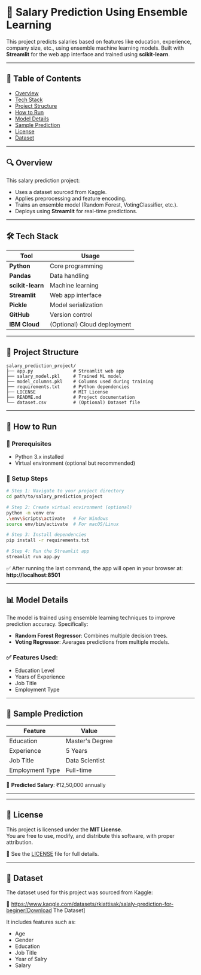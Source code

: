 # 💼 Salary Prediction Using Ensemble Learning

This project predicts salaries based on features like education, experience, company size, etc., using ensemble machine learning models. Built with **Streamlit** for the web app interface and trained using **scikit-learn**.

---

## 📌 Table of Contents

- [Overview](#-overview)
- [Tech Stack](#-tech-stack)
- [Project Structure](#-project-structure)
- [How to Run](#-how-to-run)
- [Model Details](#-model-details)
- [Sample Prediction](#-sample-prediction)
- [License](#-license)
- [Dataset](#-dataset-kaggle)

---

## 🔍 Overview

This salary prediction project:
- Uses a dataset sourced from Kaggle.
- Applies preprocessing and feature encoding.
- Trains an ensemble model (Random Forest, VotingClassifier, etc.).
- Deploys using **Streamlit** for real-time predictions.

---

## 🛠 Tech Stack

| Tool             | Usage                  |
|------------------|-------------------------|
| **Python**       | Core programming        |
| **Pandas**       | Data handling           |
| **scikit-learn** | Machine learning        |
| **Streamlit**    | Web app interface       |
| **Pickle**       | Model serialization     |
| **GitHub**       | Version control         |
| **IBM Cloud**    | (Optional) Cloud deployment |

---

## 📁 Project Structure


```
salary_prediction_project/
├── app.py               # Streamlit web app
├── salary_model.pkl     # Trained ML model
├── model_columns.pkl    # Columns used during training
├── requirements.txt     # Python dependencies
├── LICENSE              # MIT License
├── README.md            # Project documentation
└── dataset.csv          # (Optional) Dataset file
```

---

## 🚀 How to Run

### 📌 Prerequisites

- Python 3.x installed  
- Virtual environment (optional but recommended)

### 🔧 Setup Steps

```bash
# Step 1: Navigate to your project directory
cd path/to/salary_prediction_project

# Step 2: Create virtual environment (optional)
python -m venv env
.\env\Scripts\activate   # For Windows
source env/bin/activate  # For macOS/Linux

# Step 3: Install dependencies
pip install -r requirements.txt

# Step 4: Run the Streamlit app
streamlit run app.py
```

✅ After running the last command, the app will open in your browser at:  
**http://localhost:8501**


---

## 📊 Model Details

The model is trained using ensemble learning techniques to improve prediction accuracy. Specifically:

- **Random Forest Regressor**: Combines multiple decision trees.
- **Voting Regressor**: Averages predictions from multiple models.

### ✅ Features Used:
- Education Level  
- Years of Experience  
- Job Title  
- Employment Type

---

## 🧪 Sample Prediction

| Feature         | Value            |
|----------------|------------------|
| Education       | Master's Degree  |
| Experience      | 5 Years          |
| Job Title       | Data Scientist   |
| Employment Type | Full-time        |

🎯 **Predicted Salary**: ₹12,50,000 annually

---

---

## 📄 License

This project is licensed under the **MIT License**.  
You are free to use, modify, and distribute this software, with proper attribution.

🔗 See the [LICENSE](./LICENSE) file for full details.

---


## 📂 Dataset

The dataset used for this project was sourced from Kaggle:

🔗 https://www.kaggle.com/datasets/rkiattisak/salaly-prediction-for-beginer[Download The Dataset]

It includes features such as:
- Age
- Gender
- Education
- Job Title
- Year of Salry
- Salary
